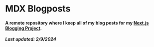 # **MDX Blogposts**

#### A remote repository where I keep all of my blog posts for my [Next.js Blogging Project](https://github.com/KennethOnuorah/next-blog-website). 
***Last updated: 2/9/2024***